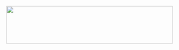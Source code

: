 <p align="center">
<img src="https://media.discordapp.net/attachments/925252406940405791/964360532536741908/atomicv3.2logo.png" width="440" height="100"></img>
</p>
